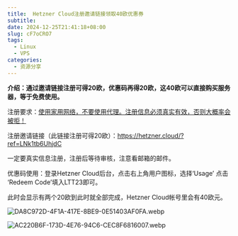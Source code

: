 ```yaml
---
title:  Hetzner Cloud注册邀请链接领取40欧优惠券 
subtitle:
date: 2024-12-25T21:41:18+08:00
slug: cF7oCRO7
tags:
  - Linux
  - VPS
categories:
  - 资源分享
---
```


**介绍：通过邀请链接注册可得20欧，优惠码再得20欧，这40欧可以直接购买服务器，等于免费使用。**

注册要求：<u>使用家用网络，不要使用代理。注册信息必须真实有效，否则大概率会被拒！</u>

注册邀请链接（此链接注册可得20欧）：https://hetzner.cloud/?ref=LNk1tb6UhjdC

一定要真实信息注册，注册后等待审核，注意看邮箱的邮件。

优惠码使用：登录Hetzner Cloud后台，点击右上角用户图标，选择‘Usage’ 点击 ‘Redeem Code’填入LTT23即可。

此时会显示有两个20欧到此时就全部完成，Hetzner Cloud帐号里会有40欧元。

![DA8C972D-4F1A-417E-8BE9-0E51403AF0FA.webp](https://img.idev.ink/2024/11/30/DA8C972D-4F1A-417E-8BE9-0E51403AF0FA.webp)

![AC220B6F-173D-4E76-94C6-CEC8F6816007.webp](https://img.idev.ink/2024/11/30/AC220B6F-173D-4E76-94C6-CEC8F6816007.webp)

